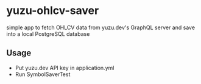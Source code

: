 # yuzu-ohlcv-saver

simple app to fetch OHLCV data from yuzu.dev's GraphQL server and save into a local PostgreSQL database

## Usage

* Put yuzu.dev API key in application.yml
* Run SymbolSaverTest
